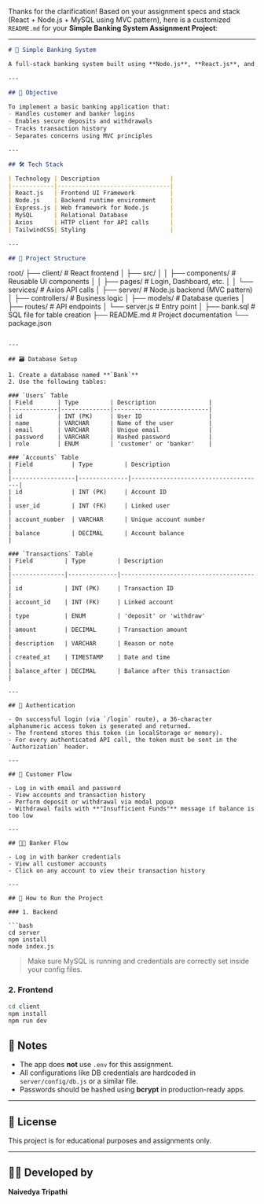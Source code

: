 Thanks for the clarification! Based on your assignment specs and stack (React + Node.js + MySQL using MVC pattern), here is a customized `README.md` for your **Simple Banking System Assignment Project**:

---

```markdown
# 🏦 Simple Banking System

A full-stack banking system built using **Node.js**, **React.js**, and **MySQL**, following the **MVC architecture**. This system allows customers to log in, view and manage their transactions, and bankers to monitor customer accounts and transaction histories.

---

## 🎯 Objective

To implement a basic banking application that:
- Handles customer and banker logins
- Enables secure deposits and withdrawals
- Tracks transaction history
- Separates concerns using MVC principles

---

## 🛠 Tech Stack

| Technology | Description                    |
|------------|--------------------------------|
| React.js   | Frontend UI Framework          |
| Node.js    | Backend runtime environment    |
| Express.js | Web framework for Node.js      |
| MySQL      | Relational Database            |
| Axios      | HTTP client for API calls      |
| TailwindCSS| Styling                        |

---

## 🧱 Project Structure

```

root/
├── client/                # React frontend
│   ├── src/
│   │   ├── components/    # Reusable UI components
│   │   ├── pages/         # Login, Dashboard, etc.
│   │   └── services/      # Axios API calls
│
├── server/                # Node.js backend (MVC pattern)
│   ├── controllers/       # Business logic
│   ├── models/            # Database queries
│   ├── routes/            # API endpoints
│   └── server.js          # Entry point
│
├── bank.sql               # SQL file for table creation
├── README.md              # Project documentation
└── package.json

````

---

## 🗃️ Database Setup

1. Create a database named **`Bank`**
2. Use the following tables:

### `Users` Table
| Field       | Type         | Description               |
|-------------|--------------|---------------------------|
| id          | INT (PK)     | User ID                   |
| name        | VARCHAR      | Name of the user          |
| email       | VARCHAR      | Unique email              |
| password    | VARCHAR      | Hashed password           |
| role        | ENUM         | 'customer' or 'banker'    |

### `Accounts` Table
| Field           | Type         | Description                          |
|------------------|--------------|--------------------------------------|
| id              | INT (PK)     | Account ID                           |
| user_id         | INT (FK)     | Linked user                          |
| account_number  | VARCHAR      | Unique account number                |
| balance         | DECIMAL      | Account balance                      |

### `Transactions` Table
| Field         | Type         | Description                          |
|---------------|--------------|--------------------------------------|
| id            | INT (PK)     | Transaction ID                       |
| account_id    | INT (FK)     | Linked account                       |
| type          | ENUM         | 'deposit' or 'withdraw'              |
| amount        | DECIMAL      | Transaction amount                   |
| description   | VARCHAR      | Reason or note                       |
| created_at    | TIMESTAMP    | Date and time                        |
| balance_after | DECIMAL      | Balance after this transaction       |

---

## 🔐 Authentication

- On successful login (via `/login` route), a 36-character alphanumeric access token is generated and returned.
- The frontend stores this token (in localStorage or memory).
- For every authenticated API call, the token must be sent in the `Authorization` header.

---

## 👤 Customer Flow

- Log in with email and password
- View accounts and transaction history
- Perform deposit or withdrawal via modal popup
- Withdrawal fails with **"Insufficient Funds"** message if balance is too low

---

## 🧑‍💼 Banker Flow

- Log in with banker credentials
- View all customer accounts
- Click on any account to view their transaction history

---

## 🚀 How to Run the Project

### 1. Backend

```bash
cd server
npm install
node index.js
````

> Make sure MySQL is running and credentials are correctly set inside your config files.

### 2. Frontend

```bash
cd client
npm install
npm run dev
```

## 📌 Notes

* The app does **not** use `.env` for this assignment.
* All configurations like DB credentials are hardcoded in `server/config/db.js` or a similar file.
* Passwords should be hashed using **bcrypt** in production-ready apps.

---

## 📄 License

This project is for educational purposes and assignments only.

---

## 👨‍💻 Developed by

**Naivedya Tripathi**

